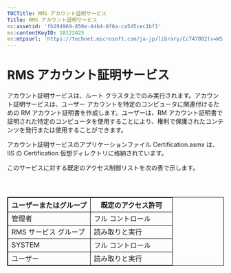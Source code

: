 ```yaml
---
TOCTitle: RMS アカウント証明サービス
Title: RMS アカウント証明サービス
ms:assetid: 'fb294969-850e-44b4-8f6a-ca5d5cec1bf1'
ms:contentKeyID: 18122425
ms:mtpsurl: 'https://technet.microsoft.com/ja-jp/library/Cc747802(v=WS.10)'
---
```


RMS アカウント証明サービス
==========================

アカウント証明サービスは、ルート クラスタ上でのみ実行されます。アカウント証明サービスは、ユーザー アカウントを特定のコンピュータに関連付けるための RM アカウント証明書を作成します。ユーザーは、RM アカウント証明書で証明された特定のコンピュータを使用することにより、権利で保護されたコンテンツを発行または使用することができます。

アカウント証明サービスのアプリケーションファイル Certification.asmx は、IIS の Certification 仮想ディレクトリに格納されています。

このサービスに対する既定のアクセス制御リストを次の表で示します。

###  

 
<table style="border:1px solid black;">
<colgroup>
<col width="50%" />
<col width="50%" />
</colgroup>
<thead>
<tr class="header">
<th style="border:1px solid black;" >ユーザーまたはグループ</th>
<th style="border:1px solid black;" >既定のアクセス許可</th>
</tr>
</thead>
<tbody>
<tr class="odd">
<td style="border:1px solid black;">管理者</td>
<td style="border:1px solid black;">フル コントロール</td>
</tr>
<tr class="even">
<td style="border:1px solid black;">RMS サービス グループ</td>
<td style="border:1px solid black;">読み取りと実行</td>
</tr>
<tr class="odd">
<td style="border:1px solid black;">SYSTEM</td>
<td style="border:1px solid black;">フル コントロール</td>
</tr>
<tr class="even">
<td style="border:1px solid black;">ユーザー</td>
<td style="border:1px solid black;">読み取りと実行</td>
</tr>
</tbody>
</table>
